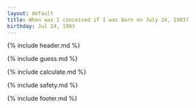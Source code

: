 ```yaml
---
layout: default
title: When was I conceived if I was born on July 24, 1903?
birthday: Jul 24, 1903
---
```


{% include header.md %}

{% include guess.md %}

{% include calculate.md %}

{% include safety.md %}

{% include footer.md %}



